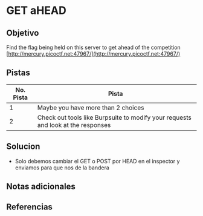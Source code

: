 # GET aHEAD

## Objetivo
Find the flag being held on this server to get ahead of the competition [http://mercury.picoctf.net:47967/](http://mercury.picoctf.net:47967/)

## Pistas


| No. Pista | Pista                                                                            |
| --------- | -------------------------------------------------------------------------------- |
| 1         | Maybe you have more than 2 choices                                               |
| 2         | Check out tools like Burpsuite to modify your requests and look at the responses |

## Solucion
* Solo debemos cambiar el GET o POST por HEAD en el inspector y enviamos para que nos de la bandera

## Notas adicionales

## Referencias